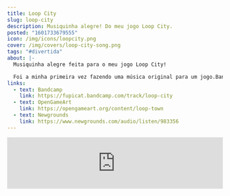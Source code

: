 ```yaml
---
title: Loop City
slug: loop-city
description: Musiquinha alegre! Do meu jogo Loop City.
posted: "1601733679555"
icon: /img/icons/loopcity.png
cover: /img/covers/loop-city-song.png
tags: "#divertida"
about: |-
  Musiquinha alegre feita para o meu jogo Loop City!

  Foi a minha primeira vez fazendo uma música original para um jogo.Bandcamp
links:
  - text: Bandcamp
    link: https://fupicat.bandcamp.com/track/loop-city
  - text: OpenGameArt
    link: https://opengameart.org/content/loop-town
  - text: Newgrounds
    link: https://www.newgrounds.com/audio/listen/983356
---
```

<iframe style="border: 0; width: 100%; max-width: 700px; margin: auto; height: 120px;" src="https://bandcamp.com/EmbeddedPlayer/track=2420885514/size=large/bgcol=333333/linkcol=ffffff/tracklist=false/artwork=small/transparent=true/" seamless><a href="https://fupicat.bandcamp.com/track/loop-city">Loop City by fupicat</a></iframe>